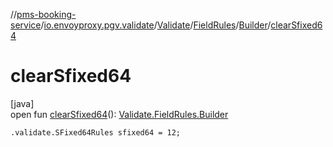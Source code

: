 //[pms-booking-service](../../../../../index.md)/[io.envoyproxy.pgv.validate](../../../index.md)/[Validate](../../index.md)/[FieldRules](../index.md)/[Builder](index.md)/[clearSfixed64](clear-sfixed64.md)

# clearSfixed64

[java]\
open fun [clearSfixed64](clear-sfixed64.md)(): [Validate.FieldRules.Builder](index.md)

`.validate.SFixed64Rules sfixed64 = 12;`